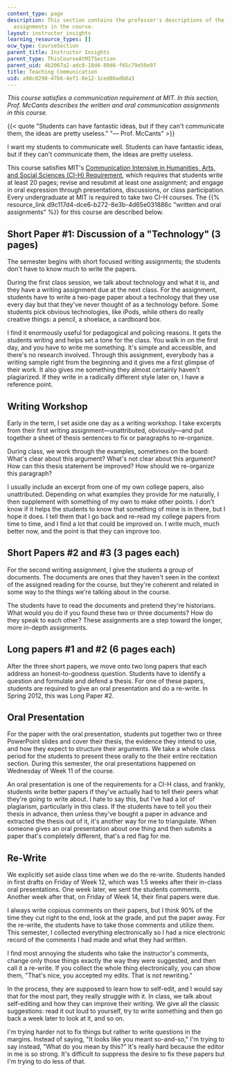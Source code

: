 ```yaml
---
content_type: page
description: This section contains the professor's descriptions of the communication
  assignments in the course.
layout: instructor_insights
learning_resource_types: []
ocw_type: CourseSection
parent_title: Instructor Insights
parent_type: ThisCourseAtMITSection
parent_uid: 4b2067a2-adc0-18d4-89d6-f65c79e59e97
title: Teaching Communication
uid: a96c0290-47b6-4ef1-8e12-1ced86adb8a3
---
```


_This course satisfies a communication requirement at MIT. In this section, Prof. McCants describes the written and oral communication assignments in this course._

{{< quote "Students can have fantastic ideas, but if they can't communicate them, the ideas are pretty useless." "— Prof. McCants" >}}

I want my students to communicate well. Students can have fantastic ideas, but if they can't communicate them, the ideas are pretty useless.

This course satisfies MIT's [Communication Intensive in Humanities, Arts, and Social Sciences (CI-H) Requirement](http://web.mit.edu/commreq/), which requires that students write at least 20 pages; revise and resubmit at least one assignment; and engage in oral expression through presentations, discussions, or class participation. Every undergraduate at MIT is required to take two CI-H courses. The {{% resource_link d9c117d4-dce6-b272-8e3b-4d65e031886c "written and oral assignments" %}} for this course are described below.

Short Paper #1: Discussion of a "Technology" (3 pages)
------------------------------------------------------

The semester begins with short focused writing assignments; the students don't have to know much to write the papers.

During the first class session, we talk about technology and what it is, and they have a writing assignment due at the next class. For the assignment, students have to write a two-page paper about a technology that they use every day but that they've never thought of as a technology before. Some students pick obvious technologies, like iPods, while others do really creative things: a pencil, a shoelace, a cardboard box.

I find it enormously useful for pedagogical and policing reasons. It gets the students writing and helps set a tone for the class. You walk in on the first day, and you have to write me something. It's simple and accessible, and there's no research involved. Through this assignment, everybody has a writing sample right from the beginning and it gives me a first glimpse of their work. It also gives me something they almost certainly haven't plagiarized. If they write in a radically different style later on, I have a reference point.

Writing Workshop
----------------

Early in the term, I set aside one day as a writing workshop. I take excerpts from their first writing assignment—unattributed, obviously—and put together a sheet of thesis sentences to fix or paragraphs to re-organize.

During class, we work through the examples, sometimes on the board: What's clear about this argument? What's not clear about this argument? How can this thesis statement be improved? How should we re-organize this paragraph?

I usually include an excerpt from one of my own college papers, also unattributed. Depending on what examples they provide for me naturally, I then supplement with something of my own to make other points. I don't know if it helps the students to know that something of mine is in there, but I hope it does. I tell them that I go back and re-read my college papers from time to time, and I find a lot that could be improved on. I write much, much better now, and the point is that they can improve too.

Short Papers #2 and #3 (3 pages each)
-------------------------------------

For the second writing assignment, I give the students a group of documents. The documents are ones that they haven't seen in the context of the assigned reading for the course, but they're coherent and related in some way to the things we're talking about in the course.

The students have to read the documents and pretend they're historians. What would you do if you found these two or three documents? How do they speak to each other? These assignments are a step toward the longer, more in-depth assignments.

Long papers #1 and #2 (6 pages each)
------------------------------------

After the three short papers, we move onto two long papers that each address an honest-to-goodness question. Students have to identify a question and formulate and defend a thesis. For one of these papers, students are required to give an oral presentation and do a re-write. In Spring 2012, this was Long Paper #2.

Oral Presentation
-----------------

For the paper with the oral presentation, students put together two or three PowerPoint slides and cover their thesis, the evidence they intend to use, and how they expect to structure their arguments. We take a whole class period for the students to present these orally to the their entire recitation section. During this semester, the oral presentations happened on Wednesday of Week 11 of the course.

An oral presentation is one of the requirements for a CI-H class, and frankly, students write better papers if they've actually had to tell their peers what they're going to write about. I hate to say this, but I've had a lot of plagiarism, particularly in this class. If the students have to tell you their thesis in advance, then unless they've bought a paper in advance and extracted the thesis out of it, it's another way for me to triangulate. When someone gives an oral presentation about one thing and then submits a paper that's completely different, that's a red flag for me.

Re-Write
--------

We explicitly set aside class time when we do the re-write. Students handed in first drafts on Friday of Week 12, which was 1.5 weeks after their in-class oral presentations. One week later, we sent the students comments. Another week after that, on Friday of Week 14, their final papers were due.

I always write copious comments on their papers, but I think 90% of the time they cut right to the end, look at the grade, and put the paper away. For the re-write, the students have to take those comments and utilize them. This semester, I collected everything electronically so I had a nice electronic record of the comments I had made and what they had written.

I find most annoying the students who take the instructor's comments, change only those things exactly the way they were suggested, and then call it a re-write. If you collect the whole thing electronically, you can show them, "That's nice, you accepted my edits. That is not rewriting."

In the process, they are supposed to learn how to self-edit, and I would say that for the most part, they really struggle with it. In class, we talk about self-editing and how they can improve their writing. We give all the classic suggestions: read it out loud to yourself, try to write something and then go back a week later to look at it, and so on.

I'm trying harder not to fix things but rather to write questions in the margins. Instead of saying, "It looks like you meant so-and-so," I'm trying to say instead, "What do you mean by this?" It's really hard because the editor in me is so strong. It's difficult to suppress the desire to fix these papers but I'm trying to do less of that.